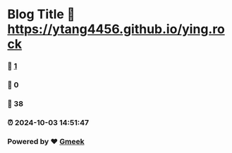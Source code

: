 # Blog Title :link: https://ytang4456.github.io/ying.rock 
### :page_facing_up: [1](https://ytang4456.github.io/ying.rock/tag.html) 
### :speech_balloon: 0 
### :hibiscus: 38 
### :alarm_clock: 2024-10-03 14:51:47 
### Powered by :heart: [Gmeek](https://github.com/Meekdai/Gmeek)
